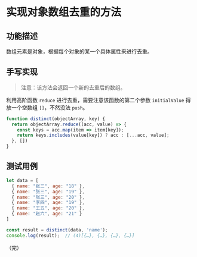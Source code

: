 # 实现对象数组去重的方法

## 功能描述

数组元素是对象，根据每个对象的某一个具体属性来进行去重。

## 手写实现

> 注意：该方法会返回一个新的去重后的数组。

利用高阶函数 `reduce` 进行去重，需要注意该函数的第二个参数 `initialValue` 得放一个空数组 `[]`，不然没法 `push`。

```javascript
function distinct(objectArray, key) {
  return objectArray.reduce((acc, value) => {
    const keys = acc.map(item => item[key]);
    return keys.includes(value[key]) ? acc : [...acc, value];
  }, [])
}
```

## 测试用例

```javascript
let data = [
  { name: "张三", age: "18" },
  { name: "张三", age: "19" },
  { name: "张三", age: "20" },
  { name: "李四", age: "19" },
  { name: "王五", age: "20" },
  { name: "赵六", age: "21" }
]

const result = distinct(data, 'name');
console.log(result);  // (4)[{…}, {…}, {…}, {…}]
```

（完）
